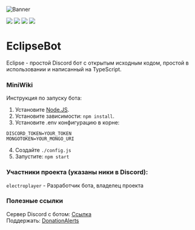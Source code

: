 ![Banner](https://cdn.discordapp.com/attachments/770009593131827300/887699952896200754/banner.png)
<p align="center">

<a href="https://discord.gg/PHuvYMrvdr"><img src="https://img.shields.io/discord/769184583123730432?color=7289da&logo=discord&logoColor=white"></a>
<img src="https://img.shields.io/badge/made%20by-NightDevs-blue.svg" >
<img src="https://img.shields.io/github/stars/Elektroplayer/eclipsebot.svg?style=flat">
<img src="https://img.shields.io/github/languages/top/Elektroplayer/eclipsebot.svg">
</p>

# EclipseBot
Eclipse - простой Discord бот с открытым исходным кодом, простой в использовании и написанный на TypeScript.

### MiniWiki

Инструкция по запуску бота:
1. Установите [Node.JS](https://nodejs.org/ru/).
2. Установите зависимости: `npm install`.
3. Установите .env конфигурацию в корне:
```dotenv
DISCORD_TOKEN=YOUR_TOKEN
MONGOTOKEN=YOUR_MONGO_URI
```
4. Создайте `./config.js`
5. Запустите: `npm start`

### Участники проекта (указаны ники в Discord):

`electroplayer` - Разработчик бота, владелец проекта<br>

### Полезные ссылки
Сервер Discord с ботом: [Ссылка](https://discord.gg/PHuvYMrvdr)<br>
Поддержать: [DonationAlerts](https://www.donationalerts.com/r/electroplayer)
